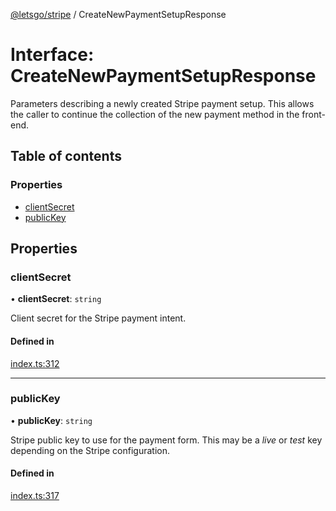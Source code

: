 [@letsgo/stripe](../README.md) / CreateNewPaymentSetupResponse

# Interface: CreateNewPaymentSetupResponse

Parameters describing a newly created Stripe payment setup. This allows the caller to continue
the collection of the new payment method in the front-end.

## Table of contents

### Properties

- [clientSecret](CreateNewPaymentSetupResponse.md#clientsecret)
- [publicKey](CreateNewPaymentSetupResponse.md#publickey)

## Properties

### clientSecret

• **clientSecret**: `string`

Client secret for the Stripe payment intent.

#### Defined in

[index.ts:312](https://github.com/tjanczuk/letsgo/blob/fb7a7f0/packages/stripe/src/index.ts#L312)

___

### publicKey

• **publicKey**: `string`

Stripe public key to use for the payment form. This may be a _live_ or _test_ key depending
on the Stripe configuration.

#### Defined in

[index.ts:317](https://github.com/tjanczuk/letsgo/blob/fb7a7f0/packages/stripe/src/index.ts#L317)
